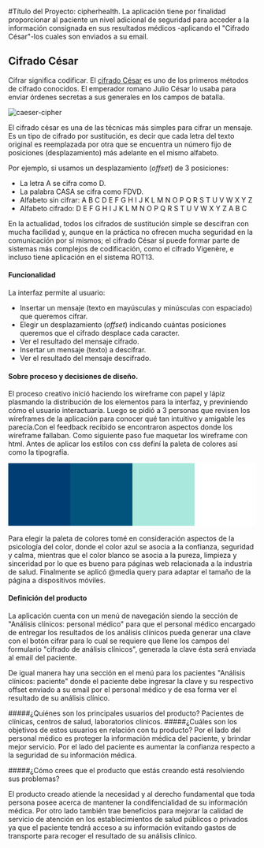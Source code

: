 #Título del Proyecto: cipherhealth. 
 La aplicación tiene por finalidad proporcionar al paciente un nivel adicional de seguridad para acceder a la información consignada en sus resultados médicos -aplicando el "Cifrado César"-los cuales son enviados a su email.

## Cifrado César

Cifrar significa codificar. El [cifrado César](https://en.wikipedia.org/wiki/Caesar_cipher) es uno de los primeros métodos de cifrado conocidos. El emperador romano Julio César lo usaba para enviar órdenes secretas a sus generales en los campos de batalla.

![caeser-cipher](https://upload.wikimedia.org/wikipedia/commons/thumb/2/2b/Caesar3.svg/2000px-Caesar3.svg.png)

El cifrado césar es una de las técnicas más simples para cifrar un mensaje. Es un tipo de cifrado por sustitución, es decir que cada letra del texto original es reemplazada por otra que se encuentra un número fijo de posiciones (desplazamiento) más adelante en el mismo alfabeto.

Por ejemplo, si usamos un desplazamiento (_offset_) de 3 posiciones:

- La letra A se cifra como D.
- La palabra CASA se cifra como FDVD.
- Alfabeto sin cifrar: A B C D E F G H I J K L M N O P Q R S T U V W X Y Z
- Alfabeto cifrado: D E F G H I J K L M N O P Q R S T U V W X Y Z A B C

En la actualidad, todos los cifrados de sustitución simple se descifran con mucha facilidad y, aunque en la práctica no ofrecen mucha seguridad en la comunicación por sí mismos; el cifrado César sí puede formar parte de sistemas más complejos de codificación, como el cifrado Vigenère, e incluso tiene aplicación en el sistema ROT13.


#### Funcionalidad 
La interfaz permite al usuario:

- Insertar un mensaje (texto en mayúsculas y minúsculas con espaciado) que queremos cifrar.
- Elegir un desplazamiento (_offset_) indicando cuántas posiciones queremos que el cifrado desplace cada caracter.
- Ver el resultado del mensaje cifrado.
- Insertar un mensaje (texto) a descifrar.
- Ver el resultado del mensaje descifrado.

#### Sobre proceso y decisiones de diseño.
  El proceso creativo inició haciendo los wireframe con papel y lápiz plasmando la distribución de los elementos para la interfaz, y previniendo cómo el usuario interactuaría. Luego se pidió a 3 personas que revisen los wireframes de la aplicación para conocer qué tan intuitivo y amigable les parecía.Con el feedback recibido se encontraron aspectos donde los wireframe fallaban.
  Como siguiente paso fue maquetar los wireframe con html.
  Antes de aplicar los estilos con css definí la paleta de colores así como la tipografía.

  ![Paleta de colores](src/img/paleta-colores.png)
  

  Para elegir la paleta de colores tomé en consideración aspectos de la psicología del color, donde el color azul se asocia a la confianza, seguridad y calma, mientras que el color blanco se asocia a la pureza, limpieza y sinceridad por lo que es bueno para páginas web relacionada a la industria de salud.
  Finalmente se aplicó @media query para adaptar el tamaño de la página a dispositivos móviles. 
    

#### Definición del producto
La aplicación cuenta con un menú de navegación siendo la sección de "Análisis clínicos: personal médico" para que el personal médico encargado de entregar los resultados de los análisis clínicos pueda generar una clave con el botón cifrar para lo cual se requiere que llene los campos del formulario "cifrado de análisis clínicos", generada la clave ésta será enviada al email del paciente.  

De igual manera hay una sección en el menú para los pacientes "Análisis clínicos: paciente" donde el paciente debe ingresar la clave y su respectivo offset enviado a su email por el personal médico y de esa forma ver el resultado de su análisis clínico.

#####¿Quiénes son los principales usuarios del producto?
	 Pacientes de clínicas, centros de salud, laboratorios clínicos.
#####¿Cuáles son los objetivos de estos usuarios en relación con tu producto?
	 Por el lado del personal médico es proteger la información médica del paciente, y brindar mejor servicio.
	 Por el lado del paciente es aumentar la confianza respecto a la seguridad de su información médica.

#####¿Cómo crees que el producto que estás creando está resolviendo sus problemas?

El producto creado atiende la necesidad y al derecho fundamental que toda persona posee acerca de mantener la condifencialidad de su información médica. Por otro lado también trae beneficios para mejorar la calidad de servicio de atención en los establecimientos de salud públicos o privados ya que el paciente tendrá acceso a su información evitando gastos de transporte para recoger el resultado de su análisis clínico.  

 



